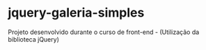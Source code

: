 # jquery-galeria-simples
Projeto desenvolvido durante o curso de front-end - (Utilização da biblioteca jQuery)
